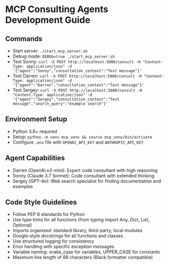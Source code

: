 # MCP Consulting Agents Development Guide

## Commands
- Start server: `./start_mcp_server.sh`
- Debug mode: `DEBUG=true ./start_mcp_server.sh`
- Test Sonny: `curl -X POST http://localhost:5000/consult -H "Content-Type: application/json" -d '{"agent":"Sonny","consultation_context":"Test message"}'`
- Test Darren: `curl -X POST http://localhost:5000/consult -H "Content-Type: application/json" -d '{"agent":"Darren","consultation_context":"Test message"}'`
- Test Sergey: `curl -X POST http://localhost:5000/consult -H "Content-Type: application/json" -d '{"agent":"Sergey","consultation_context":"Test message","search_query":"example search"}'`

## Environment Setup
- Python 3.8+ required
- Setup: `python -m venv mcp_venv && source mcp_venv/bin/activate`
- Configure `.env` file with `OPENAI_API_KEY` and `ANTHROPIC_API_KEY`

## Agent Capabilities
- Darren (OpenAI o3-mini): Expert code consultant with high reasoning
- Sonny (Claude 3.7 Sonnet): Code consultant with extended thinking
- Sergey (GPT-4o): Web search specialist for finding documentation and examples

## Code Style Guidelines
- Follow PEP 8 standards for Python
- Use type hints for all functions (from typing import Any, Dict, List, Optional)
- Imports organized: standard library, third-party, local modules
- Google-style docstrings for all functions and classes
- Use structured logging for consistency
- Error handling with specific exception messages
- Variable naming: snake_case for variables, UPPER_CASE for constants
- Maximum line length of 88 characters (Black formatter compatible)